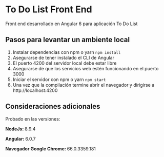 <h1>To Do List Front End</h1>

<div>
	<p>Front end desarrollado en Angular 6 para aplicación To Do List</p>
</div>

<h2>Pasos para levantar un ambiente local</h2>

<div>
	<ol>
		<li>Instalar dependencias con npm o yarn <code>npm install</code></li>
		<li>Asegurarse de tener instalado el CLI de Angular</li>
		<li>El puerto 4200 del servidor local debe estar libre</li>
		<li>Asegurarse de que los servicios web estén funcionando en el puerto 3000</li>
		<li>Iniciar el servidor con npm o yarn <code>npm start</code></li>
		<li>Una vez que la compilación termine abrir el navegador y dirigirse a http://localhost:4200</li>
	</ol>
</div>

<h2>Consideraciones adicionales</h2>

<div>
	<p>Probado en las versiones:</p>
	<p><strong>NodeJs: </strong>8.9.4</p>
	<p><strong>Angular: </strong>6.0.7</p>
	<p><strong>Navegador Google Chrome: </strong>66.0.3359.181</p>
</div>

